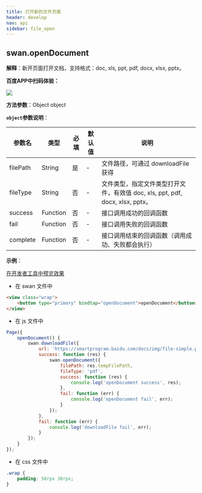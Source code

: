 ```yaml
---
title: 打开新的文件页面
header: develop
nav: api
sidebar: file_open
---
```

## swan.openDocument

**解释**：新开页面打开文档，支持格式：doc, xls, ppt, pdf, docx, xlsx, pptx。

**百度APP中扫码体验：**

<img src="https://b.bdstatic.com/miniapp/assets/images/doc_demo/file.png"  class="demo-qrcode-image" />


**方法参数**：Object object

**`object`参数说明**：

|参数名 |类型  |必填 | 默认值 |说明|
|---- | ---- | ---- | ----|----|
|filePath   |String  |  是  |-| 文件路径，可通过 downloadFile 获得|
|fileType   |String  |  否  |-| 文件类型，指定文件类型打开文件，有效值 doc, xls, ppt, pdf, docx, xlsx, pptx。|
|success   |Function  |  否  | -|接口调用成功的回调函数|
|fail  |Function  |  否 | -| 接口调用失败的回调函数|
|complete   | Function   | 否 |-|  接口调用结束的回调函数（调用成功、失败都会执行）|

**示例**：

<a href="swanide://fragment/296ad3255e4a0a9704a411f9e70ea9801557726088382" title="在开发者工具中预览效果" target="_self">在开发者工具中预览效果</a>

* 在 swan 文件中

```html
<view class="wrap">
    <button type="primary" bindtap="openDocument">openDocument</button>
</view>
```

* 在 js 文件中

```js
Page({
    openDocument() {
        swan.downloadFile({
            url: 'https://smartprogram.baidu.com/docs/img/file-simple.pdf',
            success: function (res) {
                swan.openDocument({
                    filePath: res.tempFilePath,
                    fileType: 'pdf',
                    success: function (res) {
                        console.log('openDocument success', res);
                    },
                    fail: function (err) {
                        console.log('openDocument fail', err);
                    }
                });
            },
            fail: function (err) {
                console.log('downloadFile fail', err);
            }
        });
    }
});
```
* 在 css 文件中

```css
.wrap {
    padding: 50rpx 30rpx;
}
```